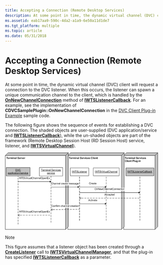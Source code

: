 ```yaml
---
title: Accepting a Connection (Remote Desktop Services)
description: At some point in time, the dynamic virtual channel (DVC) client will request a connection to the DVC listener.
ms.assetid: eab17aa9-590c-4da2-a1a9-6e50a11d1de7
ms.tgt_platform: multiple
ms.topic: article
ms.date: 05/31/2018
---
```


# Accepting a Connection (Remote Desktop Services)

At some point in time, the dynamic virtual channel (DVC) client will request a connection to the DVC listener. When this occurs, the listener can spawn a unique communication channel to the client, which is handled by the [**OnNewChannelConnection**](/windows/desktop/api/TsVirtualChannels/nf-tsvirtualchannels-iwtslistenercallback-onnewchannelconnection) method of [**IWTSListenerCallback**](/windows/desktop/api/TsVirtualChannels/nn-tsvirtualchannels-iwtsvirtualchannelcallback). For an example, see the implementation of **CDVCSamplePlugin::OnNewChannelConnection** in the [DVC Client Plug-in Example](dvc-client-plug-in-example.md) sample code.

The following figure shows the sequence of events for establishing a DVC connection. The shaded objects are user-supplied (DVC application/service and [**IWTSListenerCallback**](/windows/desktop/api/TsVirtualChannels/nn-tsvirtualchannels-iwtslistenercallback)), while the un-shaded objects are part of the framework (Remote Desktop Session Host (RD Session Host) service, listener, and [**IWTSVirtualChannel**](/windows/desktop/api/TsVirtualChannels/nn-tsvirtualchannels-iwtsvirtualchannel)).

![sequence of events for establishing a dvc connection](images/acceptingconnection.png)

> [!Note]  
> This figure assumes that a listener object has been created through a [**CreateListener**](/windows/desktop/api/TsVirtualChannels/nf-tsvirtualchannels-iwtsvirtualchannelmanager-createlistener) call to [**IWTSVirtualChannelManager**](/windows/desktop/api/TsVirtualChannels/nn-tsvirtualchannels-iwtsvirtualchannelmanager), and that the plug-in has specified [**IWTSListenerCallback**](/windows/desktop/api/TsVirtualChannels/nn-tsvirtualchannels-iwtslistenercallback) as a parameter.

 

 

 





